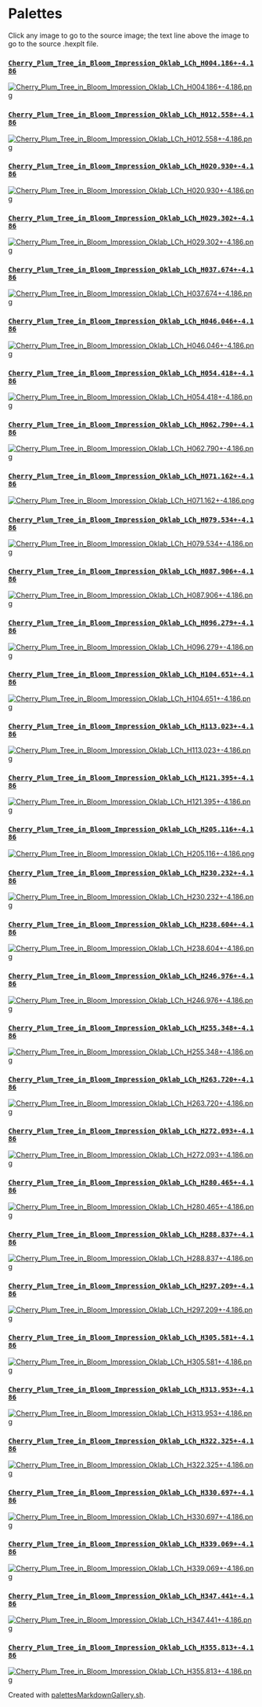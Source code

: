 # Palettes

Click any image to go to the source image; the text line above the image to go to the source .hexplt file.

### [`Cherry_Plum_Tree_in_Bloom_Impression_Oklab_LCh_H004.186+-4.186`](Cherry_Plum_Tree_in_Bloom_Impression_Oklab_LCh_H004.186+-4.186.hexplt)

[ ![Cherry_Plum_Tree_in_Bloom_Impression_Oklab_LCh_H004.186+-4.186.png](Cherry_Plum_Tree_in_Bloom_Impression_Oklab_LCh_H004.186+-4.186.png) ](Cherry_Plum_Tree_in_Bloom_Impression_Oklab_LCh_H004.186+-4.186.png)

### [`Cherry_Plum_Tree_in_Bloom_Impression_Oklab_LCh_H012.558+-4.186`](Cherry_Plum_Tree_in_Bloom_Impression_Oklab_LCh_H012.558+-4.186.hexplt)

[ ![Cherry_Plum_Tree_in_Bloom_Impression_Oklab_LCh_H012.558+-4.186.png](Cherry_Plum_Tree_in_Bloom_Impression_Oklab_LCh_H012.558+-4.186.png) ](Cherry_Plum_Tree_in_Bloom_Impression_Oklab_LCh_H012.558+-4.186.png)

### [`Cherry_Plum_Tree_in_Bloom_Impression_Oklab_LCh_H020.930+-4.186`](Cherry_Plum_Tree_in_Bloom_Impression_Oklab_LCh_H020.930+-4.186.hexplt)

[ ![Cherry_Plum_Tree_in_Bloom_Impression_Oklab_LCh_H020.930+-4.186.png](Cherry_Plum_Tree_in_Bloom_Impression_Oklab_LCh_H020.930+-4.186.png) ](Cherry_Plum_Tree_in_Bloom_Impression_Oklab_LCh_H020.930+-4.186.png)

### [`Cherry_Plum_Tree_in_Bloom_Impression_Oklab_LCh_H029.302+-4.186`](Cherry_Plum_Tree_in_Bloom_Impression_Oklab_LCh_H029.302+-4.186.hexplt)

[ ![Cherry_Plum_Tree_in_Bloom_Impression_Oklab_LCh_H029.302+-4.186.png](Cherry_Plum_Tree_in_Bloom_Impression_Oklab_LCh_H029.302+-4.186.png) ](Cherry_Plum_Tree_in_Bloom_Impression_Oklab_LCh_H029.302+-4.186.png)

### [`Cherry_Plum_Tree_in_Bloom_Impression_Oklab_LCh_H037.674+-4.186`](Cherry_Plum_Tree_in_Bloom_Impression_Oklab_LCh_H037.674+-4.186.hexplt)

[ ![Cherry_Plum_Tree_in_Bloom_Impression_Oklab_LCh_H037.674+-4.186.png](Cherry_Plum_Tree_in_Bloom_Impression_Oklab_LCh_H037.674+-4.186.png) ](Cherry_Plum_Tree_in_Bloom_Impression_Oklab_LCh_H037.674+-4.186.png)

### [`Cherry_Plum_Tree_in_Bloom_Impression_Oklab_LCh_H046.046+-4.186`](Cherry_Plum_Tree_in_Bloom_Impression_Oklab_LCh_H046.046+-4.186.hexplt)

[ ![Cherry_Plum_Tree_in_Bloom_Impression_Oklab_LCh_H046.046+-4.186.png](Cherry_Plum_Tree_in_Bloom_Impression_Oklab_LCh_H046.046+-4.186.png) ](Cherry_Plum_Tree_in_Bloom_Impression_Oklab_LCh_H046.046+-4.186.png)

### [`Cherry_Plum_Tree_in_Bloom_Impression_Oklab_LCh_H054.418+-4.186`](Cherry_Plum_Tree_in_Bloom_Impression_Oklab_LCh_H054.418+-4.186.hexplt)

[ ![Cherry_Plum_Tree_in_Bloom_Impression_Oklab_LCh_H054.418+-4.186.png](Cherry_Plum_Tree_in_Bloom_Impression_Oklab_LCh_H054.418+-4.186.png) ](Cherry_Plum_Tree_in_Bloom_Impression_Oklab_LCh_H054.418+-4.186.png)

### [`Cherry_Plum_Tree_in_Bloom_Impression_Oklab_LCh_H062.790+-4.186`](Cherry_Plum_Tree_in_Bloom_Impression_Oklab_LCh_H062.790+-4.186.hexplt)

[ ![Cherry_Plum_Tree_in_Bloom_Impression_Oklab_LCh_H062.790+-4.186.png](Cherry_Plum_Tree_in_Bloom_Impression_Oklab_LCh_H062.790+-4.186.png) ](Cherry_Plum_Tree_in_Bloom_Impression_Oklab_LCh_H062.790+-4.186.png)

### [`Cherry_Plum_Tree_in_Bloom_Impression_Oklab_LCh_H071.162+-4.186`](Cherry_Plum_Tree_in_Bloom_Impression_Oklab_LCh_H071.162+-4.186.hexplt)

[ ![Cherry_Plum_Tree_in_Bloom_Impression_Oklab_LCh_H071.162+-4.186.png](Cherry_Plum_Tree_in_Bloom_Impression_Oklab_LCh_H071.162+-4.186.png) ](Cherry_Plum_Tree_in_Bloom_Impression_Oklab_LCh_H071.162+-4.186.png)

### [`Cherry_Plum_Tree_in_Bloom_Impression_Oklab_LCh_H079.534+-4.186`](Cherry_Plum_Tree_in_Bloom_Impression_Oklab_LCh_H079.534+-4.186.hexplt)

[ ![Cherry_Plum_Tree_in_Bloom_Impression_Oklab_LCh_H079.534+-4.186.png](Cherry_Plum_Tree_in_Bloom_Impression_Oklab_LCh_H079.534+-4.186.png) ](Cherry_Plum_Tree_in_Bloom_Impression_Oklab_LCh_H079.534+-4.186.png)

### [`Cherry_Plum_Tree_in_Bloom_Impression_Oklab_LCh_H087.906+-4.186`](Cherry_Plum_Tree_in_Bloom_Impression_Oklab_LCh_H087.906+-4.186.hexplt)

[ ![Cherry_Plum_Tree_in_Bloom_Impression_Oklab_LCh_H087.906+-4.186.png](Cherry_Plum_Tree_in_Bloom_Impression_Oklab_LCh_H087.906+-4.186.png) ](Cherry_Plum_Tree_in_Bloom_Impression_Oklab_LCh_H087.906+-4.186.png)

### [`Cherry_Plum_Tree_in_Bloom_Impression_Oklab_LCh_H096.279+-4.186`](Cherry_Plum_Tree_in_Bloom_Impression_Oklab_LCh_H096.279+-4.186.hexplt)

[ ![Cherry_Plum_Tree_in_Bloom_Impression_Oklab_LCh_H096.279+-4.186.png](Cherry_Plum_Tree_in_Bloom_Impression_Oklab_LCh_H096.279+-4.186.png) ](Cherry_Plum_Tree_in_Bloom_Impression_Oklab_LCh_H096.279+-4.186.png)

### [`Cherry_Plum_Tree_in_Bloom_Impression_Oklab_LCh_H104.651+-4.186`](Cherry_Plum_Tree_in_Bloom_Impression_Oklab_LCh_H104.651+-4.186.hexplt)

[ ![Cherry_Plum_Tree_in_Bloom_Impression_Oklab_LCh_H104.651+-4.186.png](Cherry_Plum_Tree_in_Bloom_Impression_Oklab_LCh_H104.651+-4.186.png) ](Cherry_Plum_Tree_in_Bloom_Impression_Oklab_LCh_H104.651+-4.186.png)

### [`Cherry_Plum_Tree_in_Bloom_Impression_Oklab_LCh_H113.023+-4.186`](Cherry_Plum_Tree_in_Bloom_Impression_Oklab_LCh_H113.023+-4.186.hexplt)

[ ![Cherry_Plum_Tree_in_Bloom_Impression_Oklab_LCh_H113.023+-4.186.png](Cherry_Plum_Tree_in_Bloom_Impression_Oklab_LCh_H113.023+-4.186.png) ](Cherry_Plum_Tree_in_Bloom_Impression_Oklab_LCh_H113.023+-4.186.png)

### [`Cherry_Plum_Tree_in_Bloom_Impression_Oklab_LCh_H121.395+-4.186`](Cherry_Plum_Tree_in_Bloom_Impression_Oklab_LCh_H121.395+-4.186.hexplt)

[ ![Cherry_Plum_Tree_in_Bloom_Impression_Oklab_LCh_H121.395+-4.186.png](Cherry_Plum_Tree_in_Bloom_Impression_Oklab_LCh_H121.395+-4.186.png) ](Cherry_Plum_Tree_in_Bloom_Impression_Oklab_LCh_H121.395+-4.186.png)

### [`Cherry_Plum_Tree_in_Bloom_Impression_Oklab_LCh_H205.116+-4.186`](Cherry_Plum_Tree_in_Bloom_Impression_Oklab_LCh_H205.116+-4.186.hexplt)

[ ![Cherry_Plum_Tree_in_Bloom_Impression_Oklab_LCh_H205.116+-4.186.png](Cherry_Plum_Tree_in_Bloom_Impression_Oklab_LCh_H205.116+-4.186.png) ](Cherry_Plum_Tree_in_Bloom_Impression_Oklab_LCh_H205.116+-4.186.png)

### [`Cherry_Plum_Tree_in_Bloom_Impression_Oklab_LCh_H230.232+-4.186`](Cherry_Plum_Tree_in_Bloom_Impression_Oklab_LCh_H230.232+-4.186.hexplt)

[ ![Cherry_Plum_Tree_in_Bloom_Impression_Oklab_LCh_H230.232+-4.186.png](Cherry_Plum_Tree_in_Bloom_Impression_Oklab_LCh_H230.232+-4.186.png) ](Cherry_Plum_Tree_in_Bloom_Impression_Oklab_LCh_H230.232+-4.186.png)

### [`Cherry_Plum_Tree_in_Bloom_Impression_Oklab_LCh_H238.604+-4.186`](Cherry_Plum_Tree_in_Bloom_Impression_Oklab_LCh_H238.604+-4.186.hexplt)

[ ![Cherry_Plum_Tree_in_Bloom_Impression_Oklab_LCh_H238.604+-4.186.png](Cherry_Plum_Tree_in_Bloom_Impression_Oklab_LCh_H238.604+-4.186.png) ](Cherry_Plum_Tree_in_Bloom_Impression_Oklab_LCh_H238.604+-4.186.png)

### [`Cherry_Plum_Tree_in_Bloom_Impression_Oklab_LCh_H246.976+-4.186`](Cherry_Plum_Tree_in_Bloom_Impression_Oklab_LCh_H246.976+-4.186.hexplt)

[ ![Cherry_Plum_Tree_in_Bloom_Impression_Oklab_LCh_H246.976+-4.186.png](Cherry_Plum_Tree_in_Bloom_Impression_Oklab_LCh_H246.976+-4.186.png) ](Cherry_Plum_Tree_in_Bloom_Impression_Oklab_LCh_H246.976+-4.186.png)

### [`Cherry_Plum_Tree_in_Bloom_Impression_Oklab_LCh_H255.348+-4.186`](Cherry_Plum_Tree_in_Bloom_Impression_Oklab_LCh_H255.348+-4.186.hexplt)

[ ![Cherry_Plum_Tree_in_Bloom_Impression_Oklab_LCh_H255.348+-4.186.png](Cherry_Plum_Tree_in_Bloom_Impression_Oklab_LCh_H255.348+-4.186.png) ](Cherry_Plum_Tree_in_Bloom_Impression_Oklab_LCh_H255.348+-4.186.png)

### [`Cherry_Plum_Tree_in_Bloom_Impression_Oklab_LCh_H263.720+-4.186`](Cherry_Plum_Tree_in_Bloom_Impression_Oklab_LCh_H263.720+-4.186.hexplt)

[ ![Cherry_Plum_Tree_in_Bloom_Impression_Oklab_LCh_H263.720+-4.186.png](Cherry_Plum_Tree_in_Bloom_Impression_Oklab_LCh_H263.720+-4.186.png) ](Cherry_Plum_Tree_in_Bloom_Impression_Oklab_LCh_H263.720+-4.186.png)

### [`Cherry_Plum_Tree_in_Bloom_Impression_Oklab_LCh_H272.093+-4.186`](Cherry_Plum_Tree_in_Bloom_Impression_Oklab_LCh_H272.093+-4.186.hexplt)

[ ![Cherry_Plum_Tree_in_Bloom_Impression_Oklab_LCh_H272.093+-4.186.png](Cherry_Plum_Tree_in_Bloom_Impression_Oklab_LCh_H272.093+-4.186.png) ](Cherry_Plum_Tree_in_Bloom_Impression_Oklab_LCh_H272.093+-4.186.png)

### [`Cherry_Plum_Tree_in_Bloom_Impression_Oklab_LCh_H280.465+-4.186`](Cherry_Plum_Tree_in_Bloom_Impression_Oklab_LCh_H280.465+-4.186.hexplt)

[ ![Cherry_Plum_Tree_in_Bloom_Impression_Oklab_LCh_H280.465+-4.186.png](Cherry_Plum_Tree_in_Bloom_Impression_Oklab_LCh_H280.465+-4.186.png) ](Cherry_Plum_Tree_in_Bloom_Impression_Oklab_LCh_H280.465+-4.186.png)

### [`Cherry_Plum_Tree_in_Bloom_Impression_Oklab_LCh_H288.837+-4.186`](Cherry_Plum_Tree_in_Bloom_Impression_Oklab_LCh_H288.837+-4.186.hexplt)

[ ![Cherry_Plum_Tree_in_Bloom_Impression_Oklab_LCh_H288.837+-4.186.png](Cherry_Plum_Tree_in_Bloom_Impression_Oklab_LCh_H288.837+-4.186.png) ](Cherry_Plum_Tree_in_Bloom_Impression_Oklab_LCh_H288.837+-4.186.png)

### [`Cherry_Plum_Tree_in_Bloom_Impression_Oklab_LCh_H297.209+-4.186`](Cherry_Plum_Tree_in_Bloom_Impression_Oklab_LCh_H297.209+-4.186.hexplt)

[ ![Cherry_Plum_Tree_in_Bloom_Impression_Oklab_LCh_H297.209+-4.186.png](Cherry_Plum_Tree_in_Bloom_Impression_Oklab_LCh_H297.209+-4.186.png) ](Cherry_Plum_Tree_in_Bloom_Impression_Oklab_LCh_H297.209+-4.186.png)

### [`Cherry_Plum_Tree_in_Bloom_Impression_Oklab_LCh_H305.581+-4.186`](Cherry_Plum_Tree_in_Bloom_Impression_Oklab_LCh_H305.581+-4.186.hexplt)

[ ![Cherry_Plum_Tree_in_Bloom_Impression_Oklab_LCh_H305.581+-4.186.png](Cherry_Plum_Tree_in_Bloom_Impression_Oklab_LCh_H305.581+-4.186.png) ](Cherry_Plum_Tree_in_Bloom_Impression_Oklab_LCh_H305.581+-4.186.png)

### [`Cherry_Plum_Tree_in_Bloom_Impression_Oklab_LCh_H313.953+-4.186`](Cherry_Plum_Tree_in_Bloom_Impression_Oklab_LCh_H313.953+-4.186.hexplt)

[ ![Cherry_Plum_Tree_in_Bloom_Impression_Oklab_LCh_H313.953+-4.186.png](Cherry_Plum_Tree_in_Bloom_Impression_Oklab_LCh_H313.953+-4.186.png) ](Cherry_Plum_Tree_in_Bloom_Impression_Oklab_LCh_H313.953+-4.186.png)

### [`Cherry_Plum_Tree_in_Bloom_Impression_Oklab_LCh_H322.325+-4.186`](Cherry_Plum_Tree_in_Bloom_Impression_Oklab_LCh_H322.325+-4.186.hexplt)

[ ![Cherry_Plum_Tree_in_Bloom_Impression_Oklab_LCh_H322.325+-4.186.png](Cherry_Plum_Tree_in_Bloom_Impression_Oklab_LCh_H322.325+-4.186.png) ](Cherry_Plum_Tree_in_Bloom_Impression_Oklab_LCh_H322.325+-4.186.png)

### [`Cherry_Plum_Tree_in_Bloom_Impression_Oklab_LCh_H330.697+-4.186`](Cherry_Plum_Tree_in_Bloom_Impression_Oklab_LCh_H330.697+-4.186.hexplt)

[ ![Cherry_Plum_Tree_in_Bloom_Impression_Oklab_LCh_H330.697+-4.186.png](Cherry_Plum_Tree_in_Bloom_Impression_Oklab_LCh_H330.697+-4.186.png) ](Cherry_Plum_Tree_in_Bloom_Impression_Oklab_LCh_H330.697+-4.186.png)

### [`Cherry_Plum_Tree_in_Bloom_Impression_Oklab_LCh_H339.069+-4.186`](Cherry_Plum_Tree_in_Bloom_Impression_Oklab_LCh_H339.069+-4.186.hexplt)

[ ![Cherry_Plum_Tree_in_Bloom_Impression_Oklab_LCh_H339.069+-4.186.png](Cherry_Plum_Tree_in_Bloom_Impression_Oklab_LCh_H339.069+-4.186.png) ](Cherry_Plum_Tree_in_Bloom_Impression_Oklab_LCh_H339.069+-4.186.png)

### [`Cherry_Plum_Tree_in_Bloom_Impression_Oklab_LCh_H347.441+-4.186`](Cherry_Plum_Tree_in_Bloom_Impression_Oklab_LCh_H347.441+-4.186.hexplt)

[ ![Cherry_Plum_Tree_in_Bloom_Impression_Oklab_LCh_H347.441+-4.186.png](Cherry_Plum_Tree_in_Bloom_Impression_Oklab_LCh_H347.441+-4.186.png) ](Cherry_Plum_Tree_in_Bloom_Impression_Oklab_LCh_H347.441+-4.186.png)

### [`Cherry_Plum_Tree_in_Bloom_Impression_Oklab_LCh_H355.813+-4.186`](Cherry_Plum_Tree_in_Bloom_Impression_Oklab_LCh_H355.813+-4.186.hexplt)

[ ![Cherry_Plum_Tree_in_Bloom_Impression_Oklab_LCh_H355.813+-4.186.png](Cherry_Plum_Tree_in_Bloom_Impression_Oklab_LCh_H355.813+-4.186.png) ](Cherry_Plum_Tree_in_Bloom_Impression_Oklab_LCh_H355.813+-4.186.png)

Created with [palettesMarkdownGallery.sh](https://github.com/earthbound19/_ebDev/blob/master/scripts/imgAndVideo/palettesMarkdownGallery.sh).